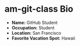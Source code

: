# am-git-class Bio

- **Name:** GitHub Student
- **Occupation:** Student
- **Location:** San Francisco
- **Favorite Vacation Spot:** Hawaii
